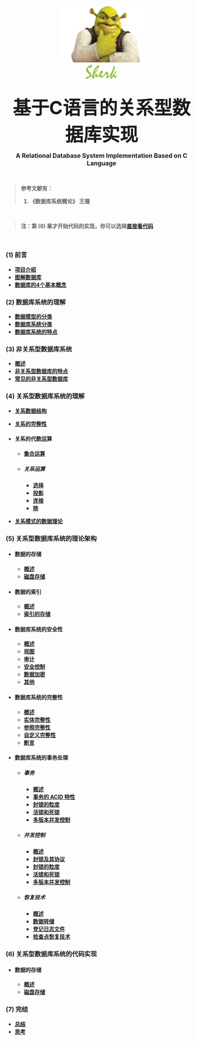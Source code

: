 
<div align="center">

<img width="220px" src="https://github.com/Lvsi-China/Sherk/raw/master/extra/image/logo/sherk.jpeg">

<br/>

<img width="90px" src="https://github.com/Lvsi-China/Sherk/raw/master/extra/image/logo/1.jpg">

</div>

<br/>

<div align="center">
<p><b><font size=7>基于C语言的关系型数据库实现</font></p></p>
<p><font size=3>A Relational Database System Implementation Based on C Language</font></p>
</div>


<br>

> 参考文献有： <br>
> 1. 《数据库系统概论》 王珊
>
>

<br>

> 注：第 (6) 章才开始代码的实现，你可以选择[直接看代码](https://note.youdao.com/)

<br>

### (1) 前言
- [项目介绍](https://note.youdao.com/)
- [图解数据库](https://note.youdao.com/)
- [数据库的4个基本概念](https://note.youdao.com/)

### (2) 数据库系统的理解

- [数据模型的分类](https://note.youdao.com/)
- [数据库系统分类](https://note.youdao.com/)
- [数据库系统的特点](https://note.youdao.com/)

### (3) 非关系型数据库系统

- [概述](https://note.youdao.com/)
- [非关系型数据库的特点](https://note.youdao.com/)
- [常见的非关系型数据库](https://note.youdao.com/)

### (4) 关系型数据库系统的理解

- [关系数据结构](https://note.youdao.com/)
- [关系的完整性](https://note.youdao.com/)

- #### 关系的代数运算
    - [集合运算](https://note.youdao.com/)

    - ##### 关系运算
        - [选择](https://note.youdao.com/)
        - [投影](https://note.youdao.com/)
        - [连接](https://note.youdao.com/)
        - [除](https://note.youdao.com/)

- [关系模式的数据理论](https://note.youdao.com/)


### (5) 关系型数据库系统的理论架构

- #### 数据的存储

    - [概述](https://note.youdao.com/)
    - [磁盘存储](https://note.youdao.com/)



- #### 数据的索引

    - [概述](https://note.youdao.com/)
    - [索引的存储](https://note.youdao.com/)


- #### 数据库系统的安全性

    - [概述](https://note.youdao.com/)
    - [视图](https://note.youdao.com/)
    - [审计](https://note.youdao.com/)
    - [安全控制](https://note.youdao.com/)
    - [数据加密](https://note.youdao.com/)
    - [其他](https://note.youdao.com/)

- #### 数据库系统的完整性

    - [概述](https://note.youdao.com/)
    - [实体完整性](https://note.youdao.com/)
    - [参照完整性](https://note.youdao.com/)
    - [自定义完整性](https://note.youdao.com/)
    - [断言](https://note.youdao.com/)


- #### 数据库系统的事务处理

    - ##### 事务

        - [概述](https://note.youdao.com/)
        - [事务的 ACID 特性](https://note.youdao.com/)
        - [封锁的粒度](https://note.youdao.com/)
        - [活锁和死锁](https://note.youdao.com/)
        - [多版本并发控制](https://note.youdao.com/)

    - ##### 并发控制

        - [概述](https://note.youdao.com/)
        - [封锁及其协议](https://note.youdao.com/)
        - [封锁的粒度](https://note.youdao.com/)
        - [活锁和死锁](https://note.youdao.com/)
        - [多版本并发控制](https://note.youdao.com/)

    - ##### 恢复技术

        - [概述](https://note.youdao.com/)
        - [数据转储](https://note.youdao.com/)
        - [登记日志文件](https://note.youdao.com/)
        - [检查点恢复技术](https://note.youdao.com/)


### (6) 关系型数据库系统的代码实现

- #### 数据的存储

    - [概述](https://note.youdao.com/)
    - [磁盘存储](https://note.youdao.com/)



### (7) 完结
- [总结](https://note.youdao.com/)
- [思考](https://note.youdao.com/)